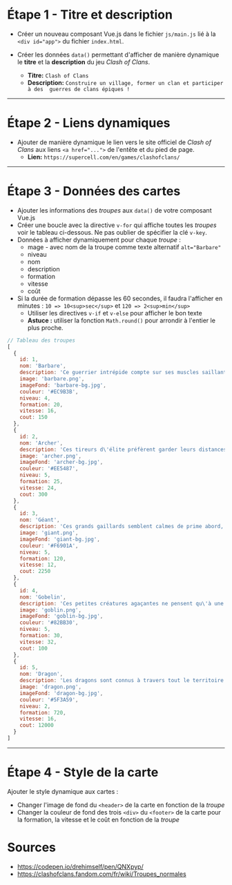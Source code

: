 # Étape 1 - Titre et description
* Créer un nouveau composant Vue.js dans le fichier `js/main.js` lié à la 
  `<div id="app">` du fichier `index.html`.
* Créer les données `data()` permettant d'afficher de manière dynamique le 
  **titre** et la **description** du jeu _Clash of Clans_.

   * **Titre:** `Clash of Clans`
   * **Description:** `Construire un village, former un clan et participer à des 
   guerres de clans épiques !`
---
# Étape 2 - Liens dynamiques
* Ajouter de manière dynamique le lien vers le site officiel de _Clash of 
  Clans_ aux liens `<a href="...">` de l'entête et du pied de page.
  * **Lien:** `https://supercell.com/en/games/clashofclans/`
---
# Étape 3 - Données des cartes
* Ajouter les informations des _troupes_ aux `data()` de votre composant Vue.js
* Créer une boucle avec la directive `v-for` qui affiche toutes les 
  _troupes_ voir le tableau ci-dessous. Ne pas oublier de spécifier la clé 
  `v-key`.
* Données à afficher dynamiquement pour chaque _troupe_ :
  * mage - avec nom de la troupe comme texte alternatif `alt="Barbare"`
  * niveau
  * nom
  * description
  * formation
  * vitesse
  * coût
* Si la durée de formation dépasse les 60 secondes, il faudra l'afficher en 
  minutes : `10 => 10<sup>sec</sup>` et `120 => 2<sup>min</sup>`
  * Utiliser les directives `v-if` et `v-else` pour afficher le bon texte
  * **Astuce :** utiliser la fonction `Math.round()`
  pour arrondir à l'entier le plus proche.

```javascript
// Tableau des troupes
[
  {
    id: 1,
    nom: 'Barbare',
    description: 'Ce guerrier intrépide compte sur ses muscles saillants et sa fière moustache pour semer le chaos dans les villages ennemis. Faites charger une horde de barbares et profitez du spectacle !',
    image: 'barbare.png',
    imageFond: 'barbare-bg.jpg',
    couleur: '#EC9B3B',
    niveau: 4,
    formation: 20,
    vitesse: 16,
    cout: 150
  },
  {
    id: 2,
    nom: 'Archer',
    description: 'Ces tireurs d\'élite préfèrent garder leurs distances, aussi bien sur le champs de bataille que dans la vie. Ils n\'aiment rien tant que de voir tomber la cible sur laquelle ils ont jeté leur dévolu.',
    image: 'archer.png',
    imageFond: 'archer-bg.jpg',
    couleur: '#EE5487',
    niveau: 5,
    formation: 25,
    vitesse: 24,
    cout: 300
  },
  {
    id: 3,
    nom: 'Géant',
    description: 'Ces grands gaillards semblent calmes de prime abord, mais ils se déchaîneront à la simple vue d\'une tourelle ou d\'un canon ! Lents mais résistants, ces guerriers sont faits pour encaisser les coups.',
    image: 'giant.png',
    imageFond: 'giant-bg.jpg',
    couleur: '#F6901A',
    niveau: 5,
    formation: 120,
    vitesse: 12,
    cout: 2250
  },
  {
    id: 4,
    nom: 'Gobelin',
    description: 'Ces petites créatures agaçantes ne pensent qu\'à une chose: le BUTIN ! Ils sont plus rapides qu\'un piège à ressort, et leur appétit pour les ressources est sans limite.',
    image: 'goblin.png',
    imageFond: 'goblin-bg.jpg',
    couleur: '#82BB30',
    niveau: 5,
    formation: 30,
    vitesse: 32,
    cout: 100
  },
  {
    id: 5,
    nom: 'Dragon',
    description: 'Les dragons sont connus à travers tout le territoire pour leur puissance sans égal. Cette terreur écailleuse du ciel ne montre aucune pitié ; et rien n\'échappe à son souffle mortel.',
    image: 'dragon.png',
    imageFond: 'dragon-bg.jpg',
    couleur: '#5F3A59',
    niveau: 2,
    formation: 720,
    vitesse: 16,
    cout: 12000
  }
]
```
---
# Étape 4 - Style de la carte
Ajouter le style dynamique aux cartes :
* Changer l'image de fond du `<header>` de la carte en fonction de la 
  _troupe_
* Changer la couleur de fond des trois `<div>` du `<footer>` de la carte pour la
  formation, la vitesse et le coût en fonction de la _troupe_
# Sources 
* https://codepen.io/drehimself/pen/QNXpyp/
* https://clashofclans.fandom.com/fr/wiki/Troupes_normales
